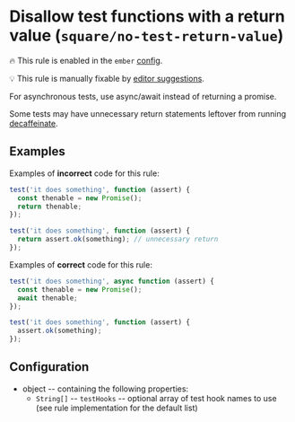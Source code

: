 # Disallow test functions with a return value (`square/no-test-return-value`)

🔥 This rule is enabled in the `ember` [config](https://github.com/square/eslint-plugin-square/blob/master/README.md#configurations).

💡 This rule is manually fixable by [editor suggestions](https://eslint.org/docs/developer-guide/working-with-rules#providing-suggestions).

<!-- end auto-generated rule header -->

For asynchronous tests, use async/await instead of returning a promise.

Some tests may have unnecessary return statements leftover from running [decaffeinate](https://github.com/decaffeinate/decaffeinate).

## Examples

Examples of **incorrect** code for this rule:

```js
test('it does something', function (assert) {
  const thenable = new Promise();
  return thenable;
});
```

```js
test('it does something', function (assert) {
  return assert.ok(something); // unnecessary return
});
```

Examples of **correct** code for this rule:

```js
test('it does something', async function (assert) {
  const thenable = new Promise();
  await thenable;
});
```

```js
test('it does something', function (assert) {
  assert.ok(something);
});
```

## Configuration

- object -- containing the following properties:
  - `String[]` -- `testHooks` -- optional array of test hook names to use (see rule implementation for the default list)
